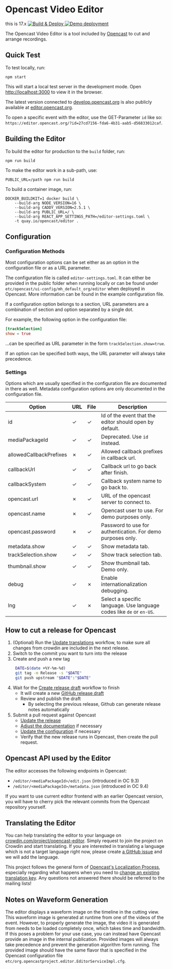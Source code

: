 Opencast Video Editor
=====================

this is 17.x
[![Build & Deploy](https://github.com/opencast/opencast-editor/workflows/Build%20&%20Deploy/badge.svg)
](https://github.com/opencast/opencast-editor/actions?query=workflow%3A%22Build+%26+Deploy%22)
[![Demo deployment](https://img.shields.io/badge/demo-editor.opencast.org-blue)
](https://editor.opencast.org)

The Opencast Video Editor is a tool included by [Opencast](https://opencast.org) to cut and arrange recordings.


Quick Test
----------

To test locally, run:

    npm start

This will start a local test server in the development mode.
Open [http://localhost:3000](localhost:3000) to view it in the browser.

The latest version connected to [develop.opencast.org](https://develop.opencast.org) is also publicly available
at [editor.opencast.org](https://editor.opencast.org).

To open a specific event with the editor, use the GET-Parameter `id` like so: `https://editor.opencast.org/?id=27cd7156-fda6-4b31-aab5-d56833012caf`.


Building the Editor
-------------------

To build the editor for production to the `build` folder, run:

    npm run build

To make the editor work in a sub-path, use:

    PUBLIC_URL=/path npm run build

To build a container image, run:

    DOCKER_BUILDKIT=1 docker build \
        --build-arg NODE_VERSION=16 \
        --build-arg CADDY_VERSION=2.5.1 \
        --build-arg PUBLIC_URL=/ \
        --build-arg REACT_APP_SETTINGS_PATH=/editor-settings.toml \
        -t quay.io/opencast/editor .

Configuration
-------------


### Configuration Methods

Most configuration options can be set either as an option in the configuration file or as a URL parameter.

The configuration file is called `editor-settings.toml`. It can either be provided in the public folder when running locally or can be found under `etc/opencast/ui-config/mh_default_org/editor` when deployed in Opencast. More information can be found in the example configuration file.

If a configuration option belongs to a section, URL parameters are a combination of section and option separated by a single dot.

For example, the following option in the configuration file:

```toml
[trackSelection]
show = true
```

…can be specified as URL parameter in the form `trackSelection.show=true`.

If an option can be specified both ways, the URL parameter will always take precedence.


### Settings

Options which are usually specified in the configuration file are documented in there as well. Metadata configuration options are only documented in the configuration file.

| Option                  | URL | File | Description                                                          |
|-------------------------|-----|------|----------------------------------------------------------------------|
| id                      | ✓   | ✓    | Id of the event that the editor should open by default.              |
| mediaPackageId          | ✓   | ✓    | Deprecated. Use `id` instead.                                        |
| allowedCallbackPrefixes | ✗   | ✓    | Allowed callback prefixes in callback url.                           |
| callbackUrl             | ✓   | ✓    | Callback url to go back after finish.                                |
| callbackSystem          | ✓   | ✓    | Callback system name to go back to.                                  |
| opencast.url            | ✗   | ✓    | URL of the opencast server to connect to.                            |
| opencast.name           | ✗   | ✓    | Opencast user to use. For demo purposes only.                        |
| opencast.password       | ✗   | ✓    | Password to use for authentication. For demo purposes only.          |
| metadata.show           | ✓   | ✓    | Show metadata tab.                                                   |
| trackSelection.show     | ✓   | ✓    | Show track selection tab.                                            |
| thumbnail.show          | ✓   | ✓    | Show thumbnail tab. Demo only.                                       |
| debug                   | ✓   | ✗    | Enable internationalization debugging.                               |
| lng                     | ✓   | ✗    | Select a specific language. Use language codes like `de` or `en-US`. |

How to cut a release for Opencast
---------------------------------

1. (Optional) Run the [Update translations](https://github.com/opencast/opencast-editor/actions/workflows/update-translations.yml) workflow, to make sure all changes from crowdin are included in the next release.
1. Switch to the commit you want to turn into the release
1. Create and push a new tag
   ```bash
    DATE=$(date +%Y-%m-%d)
    git tag -m Release -s "$DATE"
    git push upstream "$DATE":"$DATE"
   ```
1. Wait for the [Create release draft](https://github.com/opencast/opencast-editor/actions/workflows/create-release.yml)
   workflow to finish
    - It will create a new [GitHub release draft](https://github.com/opencast/opencast-editor/releases)
    - Review and publish the draft
        - By selecting the previous release, Github can generate release notes automatically
1. Submit a pull request against Opencast
    - [Update the release](https://github.com/opencast/opencast/blob/b2bea8822b95b8692bb5bbbdf75c9931c2b7298a/modules/editor/pom.xml#L16-L17)
    - [Adjust the documentation](https://github.com/opencast/opencast/blob/b2bea8822b95b8692bb5bbbdf75c9931c2b7298a/docs/guides/admin/docs/modules/editor.md)
      if necessary
    - [Update the configuration](https://github.com/opencast/opencast/blob/b2bea8822b95b8692bb5bbbdf75c9931c2b7298a/etc/ui-config/mh_default_org/editor/editor-settings.toml)
      if necessary
    - Verify that the new release runs in Opencast, then create the pull request.


Opencast API used by the Editor
-------------

The editor accesses the following endpoints in Opencast:

* `/editor/<mediaPackageId>/edit.json`      (introduced in OC 9.3)
* `/editor/<mediaPackageId>/metadata.json`  (introduced in OC 9.4)

If you want to use current editor frontend with an earlier Opencast version, you will have to cherry pick the relevant commits from the Opencast repository yourself.


Translating the Editor
-------------
You can help translating the editor to your language on [crowdin.com/project/opencast-editor](https://crowdin.com/project/opencast-editor). Simply request to join the project on Crowdin and start translating. If you are interested in translating a language which is not a target language right now, please create [a GitHub issue](https://github.com/opencast/opencast-editor/issues) and we will add the language.

This project follows the general form of [Opencast's Localization Process](https://docs.opencast.org/develop/developer/#participate/localization/), especially regarding what happens when you need to [change an existing translation key](https://docs.opencast.org/develop/developer/#participate/localization/#i-need-to-update-the-wording-of-the-source-translation-what-happens).  Any questions not answered there should be referred to the mailing lists!

Notes on Waveform Generation
----------------------------

The editor displays a waveform image on the timeline in the cutting view. This waveform image is generated at runtime
from one of the videos of the event. However, to properly generate the image, the video it is generated from needs to be
loaded completely once, which takes time and bandwidth. If this poses a problem for your use case, you can instead have
Opencast provide an image in the internal publication. Provided images will always take precedence and prevent the
generation algorithm form running. The provided image should have the same flavor that is specified in the Opencast
configuration file `etc/org.opencastproject.editor.EditorServiceImpl.cfg`.
